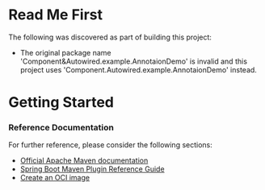 # Read Me First
The following was discovered as part of building this project:

* The original package name 'Component&Autowired.example.AnnotaionDemo' is invalid and this project uses 'Component.Autowired.example.AnnotaionDemo' instead.

# Getting Started

### Reference Documentation
For further reference, please consider the following sections:

* [Official Apache Maven documentation](https://maven.apache.org/guides/index.html)
* [Spring Boot Maven Plugin Reference Guide](https://docs.spring.io/spring-boot/docs/2.7.5/maven-plugin/reference/html/)
* [Create an OCI image](https://docs.spring.io/spring-boot/docs/2.7.5/maven-plugin/reference/html/#build-image)

